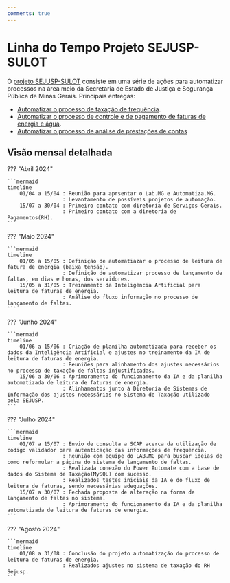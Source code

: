 ```yaml
---
comments: true
---
```


# Linha do Tempo Projeto SEJUSP-SULOT

O [projeto SEJUSP-SULOT](https://github.com/automatiza-mg/projeto-sejusp-sulot) consiste em uma série de ações para automatizar processos na área meio da Secretaria de Estado de Justiça e Segurança Pública de Minas Gerais. Principais entregas:

- [Automatizar o processo de taxação de frequência](https://github.com/automatiza-mg/projeto-sejusp-sulot/issues/3).
- [Automatizar o processo de controle e de pagamento de faturas de energia e água](https://github.com/automatiza-mg/projeto-sejusp-sulot/issues/4).
- [Automatizar o processo de análise de prestações de contas](https://github.com/automatiza-mg/projeto-sejusp-sulot/issues/5) 

## Visão mensal detalhada

??? "Abril 2024"

    ```mermaid
    timeline
        01/04 a 15/04 : Reunião para aprsentar o Lab.MG e Automatiza.MG.  
                      : Levantamento de possíveis projetos de automação. 
        15/07 a 30/04 : Primeiro contato com diretoria de Serviços Gerais.
                      : Primeiro contato com a diretoria de Pagamentos(RH).
    ```

??? "Maio 2024"

    ```mermaid
    timeline
        01/05 a 15/05 : Definição de automatiazar o processo de leitura de fatura de energia (baixa tensão).
                      : Definição de automatizar processo de lançamento de faltas, em dias e horas, dos servidores.
        15/05 a 31/05 : Treinamento da Inteligência Artificial para leitura de faturas de energia.
                      : Análise do fluxo informação no processo de lançamento de faltas.          
    ```

??? "Junho 2024"

    ```mermaid
    timeline
        01/06 a 15/06 : Criação de planilha automatizada para receber os dados da Inteligência Artificial e ajustes no treinamento da IA de leitura de faturas de energia.
                      : Reuniões para alinhamento dos ajustes necessários no processo de taxação de faltas injustificadas.
        15/06 a 30/06 : Aprimoramento do funcionamento da IA e da planilha automatizada de leitura de faturas de energia.
                      : Alinhamentos junto à Diretoria de Sistemas de Informação dos ajustes necessários no Sistema de Taxação utilizado pela SEJUSP.          
    ```

??? "Julho 2024"

    ```mermaid
    timeline
        01/07 a 15/07 : Envio de consulta a SCAP acerca da utilização de código validador para autenticação das informações de frequência.
                      : Reunião com equipe do LAB.MG para buscar ideias de como reformular a página do sistema de lançamento de faltas.
                      : Realizada conexão do Power Automate com a base de dados do Sistema de Taxação(MySQL) com sucesso.
                      : Realizados testes iniciais da IA e do fluxo de leitura de faturas, sendo necessárias adequações.
        15/07 a 30/07 : Fechada proposta de alteração na forma de lançamento de faltas no sistema.
                      : Aprimoramento do funcionamento da IA e da planilha automatizada de leitura de faturas de energia.         
    ```
??? "Agosto 2024"

    ```mermaid
    timeline
        01/08 a 31/08 : Conclusão do projeto automatização do processo de leitura de faturas de energia.
                      : Realizados ajustes no sistema de taxação do RH Sejusp.         
    ```
